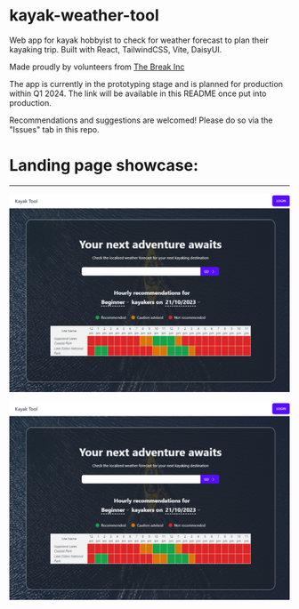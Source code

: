 # kayak-weather-tool
Web app for kayak hobbyist to check for weather forecast to plan their kayaking trip. Built with React, TailwindCSS, Vite, DaisyUI. 

Made proudly by volunteers from [The Break Inc](https://thebreak.org.au/)

The app is currently in the prototyping stage and is planned for production within Q1 2024. The link will be available in this README once put into production.

Recommendations and suggestions are welcomed! Please do so via the "Issues" tab in this repo.


# Landing page showcase:
---

![Landing Page Screenshot](./landing-page-screenshot.png)

![Landing Page Screenshot with Weather Info](./landing-page-screenshot-weather-info.png)
